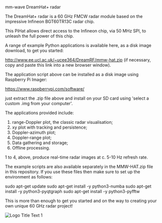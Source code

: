mm-wave DreamHat+ radar

The DreamHat+ radar is a 60 GHz FMCW radar module based on the impressive Infineon BGT60TR13C radar chip.

This PiHat allows direct access to the Infineon chip, via 50 MHz SPI, to unleash the full power of this chip.

A range of example Python applications is available here, as a disk image download, to get you started:

http://www.ee.ucl.ac.uk/~ucee364/DreamRF/mmw-hat.zip (if necessary, copy and paste this link into a new browser window).

The application script above can be installed as a disk image using Raspberry Pi Imager:

https://www.raspberrypi.com/software/

just extract the .zip file above and install on your SD card using 'select a custom .img from your computer'.

The applications provided include:

1. range-Doppler plot, the classic radar visualisation;
2. xy plot with tracking and persistence;
3. Doppler-azimuth plot;
4. Doppler-range plot;
6. Data gathering and storage;
7. Offline processing.

1 to 4, above, produce real-time radar images at c. 5-10 Hz refresh rate.

The example scripts are also available separately in the MMW-HAT.zip file in this repository. If you use these files then make sure to set up the environment as follows:

sudo apt-get update
sudo apt-get install -y python3-numba
sudo apt-get install -y python3-pyqtgraph
sudo apt-get install -y python3-pyfftw

This is more than enough to get you started and on the way to creating your own unique 60 GHz radar project!

![](http://www.ee.ucl.ac.uk/~ucee364/DreamRF/radarpic.jpg "Logo Title Text 1")
